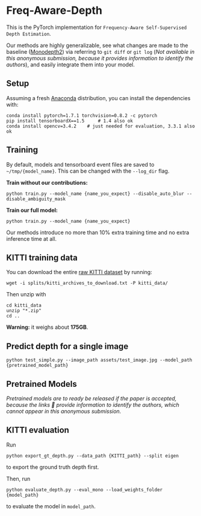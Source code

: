 # Freq-Aware-Depth

This is the PyTorch implementation for `Frequency-Aware Self-Supervised Depth Estimation`.

Our methods are highly generalizable, see what changes are made to the baseline ([Monodepth2](https://github.com/nianticlabs/monodepth2.git)) via referring to `git diff` or `git log` (*Not available in this anonymous submission, because it provides information to identify the authors*), and easily integrate them into your model.


## Setup

Assuming a fresh [Anaconda](https://www.anaconda.com/download/) distribution, you can install the dependencies with:
```shell
conda install pytorch=1.7.1 torchvision=0.8.2 -c pytorch 
pip install tensorboardX==1.5     # 1.4 also ok
conda install opencv=3.4.2    # just needed for evaluation, 3.3.1 also ok
```


## Training

By default, models and tensorboard event files are saved to `~/tmp/{model_name}`.
This can be changed with the `--log_dir` flag.

**Train without our contributions:**
```shell
python train.py --model_name {name_you_expect} --disable_auto_blur --disable_ambiguity_mask
```

**Train our full model:**
```shell
python train.py --model_name {name_you_expect}
```

Our methods introduce no more than 10% extra training time and no extra inference time at all.

## KITTI training data

You can download the entire [raw KITTI dataset](http://www.cvlibs.net/datasets/kitti/raw_data.php) by running:
```shell
wget -i splits/kitti_archives_to_download.txt -P kitti_data/
```
Then unzip with
```shell
cd kitti_data
unzip "*.zip"
cd ..
```
**Warning:** it weighs about **175GB**.


## Predict depth for a single image

```shell
python test_simple.py --image_path assets/test_image.jpg --model_path {pretrained_model_path}
```

## Pretrained Models

*Pretrained models are to ready be released if the paper is accepted, because the links 🔗 provide information to identify the authors, which cannot appear in this anonymous submission.*


## KITTI evaluation

Run
```shell
python export_gt_depth.py --data_path {KITTI_path} --split eigen
```
to export the ground truth depth first.

Then, run
```shell
python evaluate_depth.py --eval_mono --load_weights_folder {model_path}
```
to evaluate the model in `model_path`.

